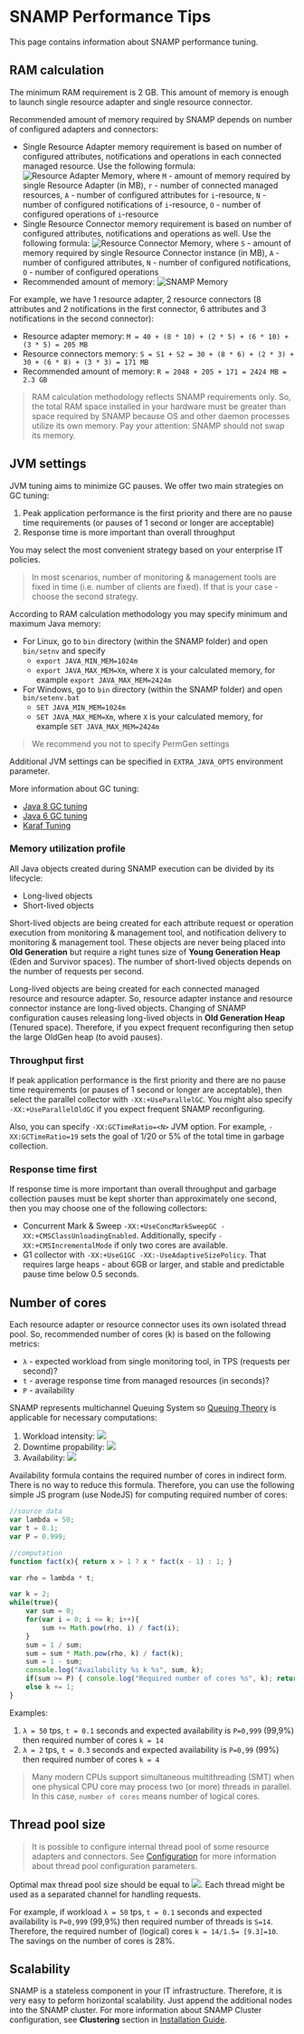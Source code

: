 SNAMP Performance Tips
====
This page contains information about SNAMP performance tuning.

## RAM calculation
The minimum RAM requirement is 2 GB. This amount of memory is enough to launch single resource adapter and single resource connector.

Recommended amount of memory required by SNAMP depends on number of configured adapters and connectors:
* Single Resource Adapter memory requirement is based on number of configured attributes, notifications and operations in each connected managed resource. Use the following formula: ![Resource Adapter Memory](http://latex.codecogs.com/gif.latex?M=40&plus;\sum_{i=1}^{r}A\times&space;10&plus;N\times&space;5&plus;O), where `M` - amount of memory required by single Resource Adapter (in MB), `r` - number of connected managed resources, `A` - number of configured attributes for `i`-resource, `N` - number of configured notifications of `i`-resource, `O` - number of configured operations of `i`-resource
* Single Resource Connector memory requirement is based on number of configured attributes, notifications and operations as well. Use the following formula: ![Resource Connector Memory](http://latex.codecogs.com/gif.latex?S=30&plus;A\times&space;6&plus;N\times&space;3&plus;O), where `S` - amount of memory required by single Resource Connector instance (in MB), `A` - number of configured attributes, `N` - number of configured notifications, `O` - number of configured operations
* Recommended amount of memory: ![SNAMP Memory](http://latex.codecogs.com/gif.latex?R=2048&space;&plus;&space;\sum_{i=1}^{r}S_{i}&plus;\sum_{i=1}^{r}M_{i})

For example, we have 1 resource adapter, 2 resource connectors (8 attributes and 2 notifications in the first connector, 6 attributes and 3 notifications in the second connector):
* Resource adapter memory: `M = 40 + (8 * 10) + (2 * 5) + (6 * 10) + (3 * 5) = 205 MB`
* Resource connectors memory: `S = S1 + S2 = 30 + (8 * 6) + (2 * 3) + 30 + (6 * 8) + (3 * 3) = 171 MB`
* Recommended amount of memory: `R = 2048 + 205 + 171 = 2424 MB = 2.3 GB`

> RAM calculation methodology reflects SNAMP requirements only. So, the total RAM space installed in your hardware must be greater than space required by SNAMP because OS and other daemon processes utilize its own memory. Pay your attention: SNAMP should not swap its memory.

## JVM settings
JVM tuning aims to minimize GC pauses. We offer two main strategies on GC tuning:
1. Peak application performance is the first priority and there are no pause time requirements (or pauses of 1 second or longer are acceptable)
1. Response time is more important than overall throughput

You may select the most convenient strategy based on your enterprise IT policies.
> In most scenarios, number of monitoring & management tools are fixed in time (i.e. number of clients are fixed). If that is your case - choose the second strategy.

According to RAM calculation methodology you may specify minimum and maximum Java memory:
* For Linux, go to `bin` directory (within the SNAMP folder) and open `bin/setnv` and specify
	* `export JAVA_MIN_MEM=1024m`
	* `export JAVA_MAX_MEM=Xm`, where `X` is your calculated memory, for example `export JAVA_MAX_MEM=2424m`
* For Windows, go to `bin` directory (within the SNAMP folder) and open `bin/setenv.bat`
	* `SET JAVA_MIN_MEM=1024m`
	* `SET JAVA_MAX_MEM=Xm`,  where `X` is your calculated memory, for example `SET JAVA_MAX_MEM=2424m`

> We recommend you not to specify PermGen settings

Additional JVM settings can be specified in `EXTRA_JAVA_OPTS` environment parameter.

More information about GC tuning:
* [Java 8 GC tuning](http://docs.oracle.com/javase/8/docs/technotes/guides/vm/gctuning/index.html)
* [Java 6 GC tuning](http://www.oracle.com/technetwork/java/javase/gc-tuning-6-140523.html)
* [Karaf Tuning](http://karaf.apache.org/manual/latest/users-guide/tuning.html)


### Memory utilization profile
All Java objects created during SNAMP execution can be divided by its lifecycle:
* Long-lived objects
* Short-lived objects

Short-lived objects are being created for each attribute request or operation execution from monitoring & management tool, and notification delivery to monitoring & management tool. These objects are never being placed into **Old Generation** but require a right tunes size of **Young Generation Heap** (Eden and Survivor spaces). The number of short-lived objects depends on the number of requests per second.

Long-lived objects are being created for each connected managed resource and resource adapter. So, resource adapter instance and resource connector instance are long-lived objects. Changing of SNAMP configuration causes releasing long-lived objects in **Old Generation Heap** (Tenured space). Therefore, if you expect frequent reconfiguring then setup the large OldGen heap (to avoid pauses).

### Throughput first
If peak application performance is the first priority and there are no pause time requirements (or pauses of 1 second or longer are acceptable), then select the parallel collector with `-XX:+UseParallelGC`. You might also specify `-XX:+UseParallelOldGC` if you expect frequent SNAMP reconfiguring.

Also, you can specify `-XX:GCTimeRatio=<N>` JVM option. For example, `-XX:GCTimeRatio=19` sets the goal of 1/20 or 5% of the total time in garbage collection.


### Response time first
If response time is more important than overall throughput and garbage collection pauses must be kept shorter than approximately one second, then you may choose one of the following collectors:
* Concurrent Mark & Sweep `-XX:+UseConcMarkSweepGC -XX:+CMSClassUnloadingEnabled`. Additionally, specify `-XX:+CMSIncrementalMode` if only two cores are available.
* G1 collector with `-XX:+UseG1GC -XX:-UseAdaptiveSizePolicy`. That requires large heaps - about 6GB or larger, and stable and predictable pause time below 0.5 seconds.


## Number of cores
Each resource adapter or resource connector uses its own isolated thread pool.
So, recommended number of cores (k) is based on the following metrics:
* `λ` - expected workload from single monitoring tool, in TPS (requests per second)?
* `t` - average response time from managed resources (in seconds)?
* `P` - availability

SNAMP represents multichannel Queuing System so [Queuing Theory](https://en.wikipedia.org/wiki/Queueing_theory) is applicable for necessary computations:
1. Workload intensity: ![](http://latex.codecogs.com/gif.latex?\rho=\lambda\times&space;t)
1. Downtime propability: ![](http://latex.codecogs.com/gif.latex?p_{0}=\frac{1}{\sum_{i=0}^{k}\frac{\rho^{i}}{i!}})
1. Availability: ![](http://latex.codecogs.com/gif.latex?P=1-\frac{\rho^{k}}{k!}\rho_{0})

Availability formula contains the required number of cores in indirect form. There is no way to reduce this formula. Therefore, you can use the following simple JS program (use NodeJS) for computing required number of cores:
```js
//source data
var lambda = 50;
var t = 0.1;
var P = 0.999;

//computation
function fact(x){ return x > 1 ? x * fact(x - 1) : 1; }

var rho = lambda * t;

var k = 2;
while(true){
	var sum = 0;
	for(var i = 0; i <= k; i++){
		sum += Math.pow(rho, i) / fact(i);
	}
	sum = 1 / sum;
	sum = sum * Math.pow(rho, k) / fact(k);
	sum = 1 - sum;
	console.log("Availability %s k %s", sum, k);
	if(sum >= P) { console.log("Required number of cores %s", k); return;}
	else k += 1;
}
```

Examples:

1. `λ = 50` tps, `t = 0.1` seconds and expected availability is `P=0,999` (99,9%) then required number of cores `k = 14`
1. `λ = 2` tps, `t = 0.3` seconds and expected availability is `P=0,99` (99%) then required number of cores `k = 4`

> Many modern CPUs support simultaneous multithreading (SMT) when one physical CPU core may process two (or more) threads in parallel. In this case, `number of cores` means number of logical cores.

## Thread pool size
> It is possible to configure internal thread pool of some resource adapters and connectors. See [Configuration](configuration.md) for more information about thread pool configuration parameters.

Optimal max thread pool size should be equal to ![](http://latex.codecogs.com/gif.latex?S=1.5\times&space;k). Each thread might be used as a separated channel for handling requests.

For example, if workload `λ = 50` tps, `t = 0.1` seconds and expected availability is `P=0,999` (99,9%) then required number of threads  is `S=14`. Therefore, the required number of (logical) cores `k = 14/1.5= [9.3]=10`. The savings on the number of cores is 28%.

## Scalability
SNAMP is a stateless component in your IT infrastructure. Therefore, it is very easy to peform horizontal scalability. Just append the additional nodes into the SNAMP cluster. For more information about SNAMP Cluster configuration, see **Clustering** section in [Installation Guide](installation.md).
